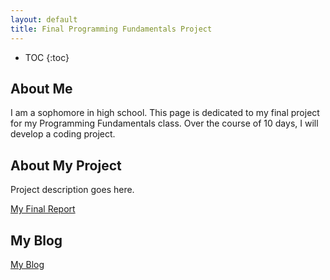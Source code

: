 ```yaml
---
layout: default
title: Final Programming Fundamentals Project
---
```


* TOC
{:toc}

## About Me

I am a sophomore in high school. This page is dedicated to my final project for my Programming Fundamentals class. Over the course of 10 days, I will develop a coding project.

## About My Project

Project description goes here.

[My Final Report](files/finalreport.pdf)

## My Blog

[My Blog](blog.html)

